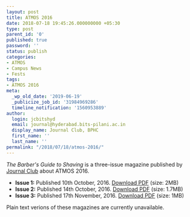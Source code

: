 ```yaml
---
layout: post
title: ATMOS 2016
date: 2018-07-18 19:45:26.000000000 +05:30
type: post
parent_id: '0'
published: true
password: ''
status: publish
categories:
- ATMOS
- Campus News
- Fests
tags:
- ATMOS 2016
meta:
  _wp_old_date: '2019-06-19'
  _publicize_job_id: '31984969286'
  timeline_notification: '1560953889'
author:
  login: jcbitshyd
  email: journal@hyderabad.bits-pilani.ac.in
  display_name: Journal Club, BPHC
  first_name: ''
  last_name: ''
permalink: "/2018/07/18/atmos-2016/"
---
```

<p><!-- wp:paragraph --></p>
<p><em>The Barber's Guide to Shaving</em> is a three-issue magazine published by <a href="https://www.facebook.com/JournalClubBPHC/?__tn__=kC-R&amp;eid=ARCmq0PakNwQ-JHvXzxfBSgFzqKDXPpQ-p3pi__TbruTVblYYas-wFQfkPQqT_bw7Mlkr82JC0nVRunC&amp;hc_ref=ARSp3norRvl0z5V7ggiGTJpcFI7BsNmwmd31PozJEvdxM_HqOliol3ukpWO1Poktgo4&amp;fref=nf&amp;__xts__%5B0%5D=68.ARBlC51fGQrcGH_DVJygZxu55r5MOx7ZnqNmo_bq4e8i5v5_UrK-ZZg_wg2vKUgkuyRDfNuPFLtTJ9jR9Wz4ksY0cTFFZyyhnZ_zSloUt2vlZ0tGe1rW6-0k5YHjhUuk-HqILM3l3i_h6nBVIn32xL4HEm3m3tXikAIxhgNjV0iDCAFJ8FOBpzIwKfMHNLrWSN_DBNEfDZ7piqIpGK_PLVqwIsJp2-Qm_8bpnr9CWVMm7EaKHfTxFlXrsbsjiYXYWeMdrZPtZuezReHnn00zO-kBOFbwNoc0HP9fZQOMfZJwXLBAchPnBtwItUaspKcffYHFNWI7bWZiONPkV_5mxZi4AJow">Journal Club</a> about ATMOS 2016.</p>
<p><!-- /wp:paragraph --></p>
<p><!-- wp:list --></p>
<ul>
<li><strong>Issue 1:</strong> Published 10th October, 2016. <a href="https://goo.gl/bqsazq">Download PDF</a> (size: 2MB)</li>
<li><strong>Issue 2:</strong> Published 14th October, 2016. <a href="https://goo.gl/bhcsyX">Download PDF</a> (size: 1.7MB)</li>
<li><strong>Issue 3:</strong> Published 17th November, 2016. <a href="https://goo.gl/awAk2K">Download PDF</a> (size: 1MB)</li>
</ul>
<p><!-- /wp:list --></p>
<p><!-- wp:paragraph --></p>
<p>Plain text verions of these magazines are currently unavailable.</p>
<p><!-- /wp:paragraph --></p>
